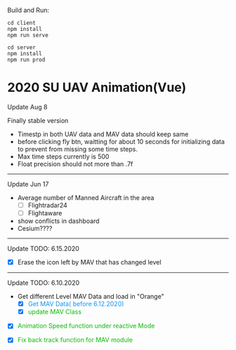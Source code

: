 Build and Run:
```
cd client
npm install
npm run serve

cd server
npm install
npm run prod
```

# 2020 SU UAV Animation(Vue)
Update Aug 8

Finally stable version

- Timestp in both UAV data and MAV data should keep same
- before clicking fly btn, waitting for about 10 seconds for initializing data to prevent from missing some time steps.
- Max time steps currently is 500
- Float precision should not more than .7f

---

Update Jun 17 

- Average number of Manned Aircraft in the area
  - [ ] Flightradar24
  - [ ] Flightaware
- show conflicts in dashboard
- Cesium????

---
Update TODO: 6.15.2020

- [x] Erase the icon left by MAV that has changed level

---

Update TODO: 6.10.2020

- Get different Level MAV Data and load in "Orange"
  - [x] <font color=#0e96f1>Get MAV Data( before 6.12.2020)</font>
  - [x] <font color=#0cb908>update MAV Class</font>
- [x] <font color=#0cb908>Animation Speed function under reactive Mode</font>

- [x] <font color=#0cb908>Fix back track function for MAV module</font>




